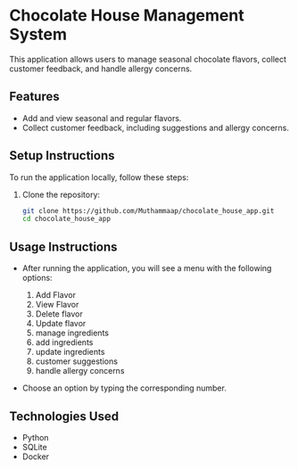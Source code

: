 # Chocolate House Management System

This application allows users to manage seasonal chocolate flavors, collect customer feedback, and handle allergy concerns.

## Features

- Add and view seasonal and regular flavors.
- Collect customer feedback, including suggestions and allergy concerns.

## Setup Instructions



To run the application locally, follow these steps:

1. Clone the repository:
   ```bash
   git clone https://github.com/Muthammaap/chocolate_house_app.git   
   cd chocolate_house_app

## Usage Instructions

- After running the application, you will see a menu with the following options:
  1. Add Flavor
  2. View Flavor
  3. Delete flavor
  4. Update flavor
  5. manage ingredients
  6. add ingredients
  7. update ingredients
  8. customer suggestions
  9. handle allergy concerns

- Choose an option by typing the corresponding number.

## Technologies Used
- Python
- SQLite
- Docker
